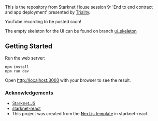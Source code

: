 This is the repository from Starknet House session 9: 'End to end contract and app deployment' presented by [Triality](https://twitter.com/trialityorg).

YouTube recording to be posted soon!

The empty skeleton for the UI can be found on branch [ui_skeleton](https://github.com/trialityorg/starknet-house-session/tree/ui_skeleton)

## Getting Started

Run the web server:

```
npm install
npm run dev
```

Open [http://localhost:3000](http://localhost:3000) with your browser to see the result.

### Acknowledgements
- [Starknet.JS](https://www.starknetjs.com/)
- [starknet-react](https://github.com/apibara/starknet-react)
- This project was created from the [Next.js template](https://github.com/apibara/starknet-react#getting-started-with-nextjs) in starknet-react